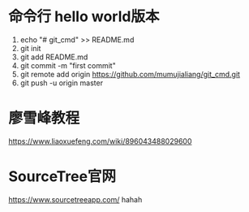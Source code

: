 # 命令行 hello world版本

1. echo "# git_cmd" >> README.md
2. git init
3. git add README.md
4. git commit -m "first commit"
5. git remote add origin https://github.com/mumujialiang/git_cmd.git
6. git push -u origin master

# 廖雪峰教程
https://www.liaoxuefeng.com/wiki/896043488029600

# SourceTree官网
https://www.sourcetreeapp.com/ hahah 
